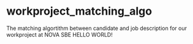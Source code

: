 # workproject_matching_algo
The matching algortithm between candidate and job description for our workproject at NOVA SBE
H E L L O   W O R L D !  
 